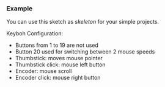 ### Example

You can use this sketch as _skeleton_ for your simple projects.  

Keyboh Configuration:
- Buttons from 1 to 19 are not used
- Button 20 used for switching between 2 mouse speeds
- Thumbstick: moves mouse pointer
- Thumbstick click: mouse left button
- Encoder: mouse scroll
- Encoder click: mouse right button